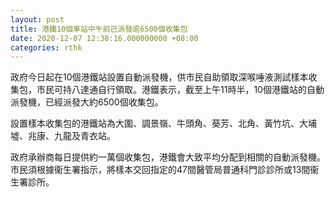 ```yaml
---
layout: post
title: 港鐵10個車站中午前已派發逾6500個收集包
date: 2020-12-07 12:38:16.000000000 +08:00
categories: rthk
---
```


政府今日起在10個港鐵站設置自動派發機，供市民自助領取深喉唾液測試樣本收集包，市民可持八達通自行領取。港鐵表示，截至上午11時半，10個港鐵站的自動派發機，已經派發大約6500個收集包。 

設置樣本收集包的港鐵站為大圍、調景嶺、牛頭角、葵芳、北角、黃竹坑、大埔墟、兆康、九龍及青衣站。

政府承辦商每日提供約一萬個收集包，港鐵會大致平均分配到相關的自動派發機。市民須根據衞生署指示，將樣本交回指定的47間醫管局普通科門診診所或13間衞生署診所。
